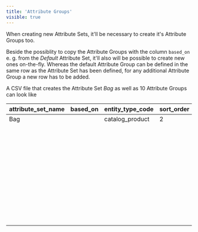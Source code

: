 ```yaml
---
title: 'Attribute Groups'
visible: true
---
```


When creating new Attribute Sets, it'll be necessary to create it's Attribute Groups too.

Beside the possiblity to copy the Attribute Groups with the column `based_on` e. g. from the *Default* Attribute Set, it'll also will be possible to create new ones on-the-fly. Whereas the default Attribute Group can be defined in the same row as the Attribute Set has been defined, for any additional Attribute Group a new row has to be added.

A CSV file that creates the Attribute Set *Bag* as well as 10 Attribute Groups can look like

| attribute_set_name | based_on | entity_type_code | sort_order | attribute_group_name       | attribute_group_code       | attribute_group_tab_group_code | attribute_group_sort_order | default_id |
|:-------------------|:---------|:-----------------|:-----------|:---------------------------|:---------------------------|:-------------------------------|:---------------------------|:-----------|
| Bag                |          | catalog_product  | 2          | Product Details            | product-details            | basic                          | 10                         | 1          |
|                    |          |                  |            | Content                    | content                    | basic                          | 15                         | 0          |
|                    |          |                  |            | Bundle Items               | bundle-items               |                                | 16                         | 0          | 
|                    |          |                  |            | Images                     | image-management           | basic                          | 20                         | 0          |
|                    |          |                  |            | Search Engine Optimization | search-engine-optimization | basic                          | 30                         | 0          |
|                    |          |                  |            | Advanced Pricing           | advanced-pricing           | advanced                       | 40                         | 0          |
|                    |          |                  |            | Design                     | design                     | advanced                       | 50                         | 0          |
|                    |          |                  |            | Schedule Design Update     | schedule-design-update     | advanced                       | 55                         | 0          |
|                    |          |                  |            | Autosettings               | autosettings               | advanced                       | 60                         | 0          |
|                    |          |                  |            | Gift Options               | gift-options               |                                | 61                         | 0          |